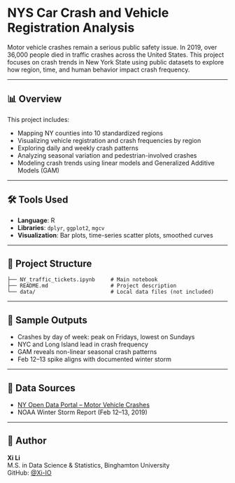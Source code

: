 # NYS Car Crash and Vehicle Registration Analysis

Motor vehicle crashes remain a serious public safety issue. In 2019, over 36,000 people died in traffic crashes across the United States. This project focuses on crash trends in New York State using public datasets to explore how region, time, and human behavior impact crash frequency.

---

## 📊 Overview

This project includes:
- Mapping NY counties into 10 standardized regions
- Visualizing vehicle registration and crash frequencies by region
- Exploring daily and weekly crash patterns
- Analyzing seasonal variation and pedestrian-involved crashes
- Modeling crash trends using linear models and Generalized Additive Models (GAM)

---

## 🛠 Tools Used
- **Language**: R
- **Libraries**: `dplyr`, `ggplot2`, `mgcv`
- **Visualization**: Bar plots, time-series scatter plots, smoothed curves

---

## 📁 Project Structure
```
├── NY_traffic_tickets.ipynb     # Main notebook
├── README.md                    # Project description
└── data/                        # Local data files (not included)
```

---

## 📌 Sample Outputs
- Crashes by day of week: peak on Fridays, lowest on Sundays
- NYC and Long Island lead in crash frequency
- GAM reveals non-linear seasonal crash patterns
- Feb 12–13 spike aligns with documented winter storm

---

## 🔗 Data Sources
- [NY Open Data Portal – Motor Vehicle Crashes](https://data.ny.gov/Transportation/Motor-Vehicle-Crashes-Case-Information-Three-Year-/e8ky-4vqe)
- NOAA Winter Storm Report (Feb 12–13, 2019)

---

## 👤 Author
**Xi Li**  
M.S. in Data Science & Statistics, Binghamton University  
GitHub: [@Xi-IO](https://github.com/Xi-IO)
